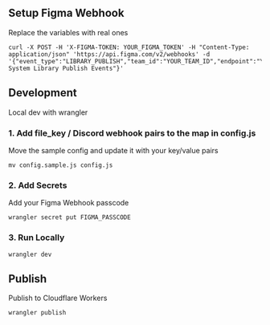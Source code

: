 ## Setup Figma Webhook

Replace the variables with real ones

```
curl -X POST -H 'X-FIGMA-TOKEN: YOUR_FIGMA_TOKEN' -H "Content-Type: application/json" 'https://api.figma.com/v2/webhooks' -d '{"event_type":"LIBRARY_PUBLISH","team_id":"YOUR_TEAM_ID","endpoint":"YOUR_ENDPOINT_URL","passcode":"YOUR_PASSCODE","description":"Design System Library Publish Events"}'
```

## Development

Local dev with wrangler

### 1. Add file_key / Discord webhook pairs to the map in config.js

Move the sample config and update it with your key/value pairs

```
mv config.sample.js config.js
```

### 2. Add Secrets

Add your Figma Webhook passcode

```
wrangler secret put FIGMA_PASSCODE
```

### 3. Run Locally

```
wrangler dev
```

## Publish

Publish to Cloudflare Workers

```
wrangler publish
```
